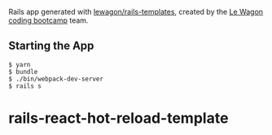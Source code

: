 Rails app generated with [lewagon/rails-templates](https://github.com/lewagon/rails-templates), created by the [Le Wagon coding bootcamp](https://www.lewagon.com) team.

## Starting the App

```
$ yarn
$ bundle
$ ./bin/webpack-dev-server
$ rails s
```
# rails-react-hot-reload-template
